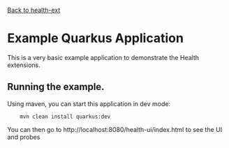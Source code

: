 [Back to health-ext](https://github.com/microprofile-extensions/health-ext/blob/master/README.md)

# Example Quarkus Application

This is a very basic example application to demonstrate the Health extensions.

## Running the example.

Using maven, you can start this application in dev mode:

    
```
    mvn clean install quarkus:dev
```

You can then go to http://localhost:8080/health-ui/index.html to see the UI and probes
